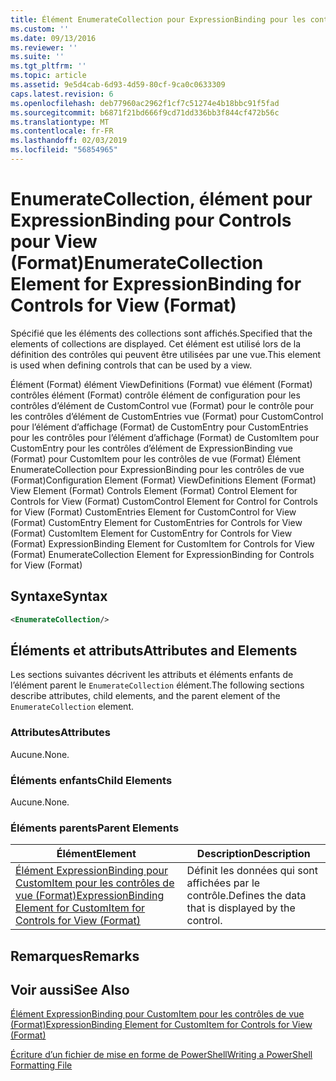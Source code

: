 ```yaml
---
title: Élément EnumerateCollection pour ExpressionBinding pour les contrôles de vue (Format) | Microsoft Docs
ms.custom: ''
ms.date: 09/13/2016
ms.reviewer: ''
ms.suite: ''
ms.tgt_pltfrm: ''
ms.topic: article
ms.assetid: 9e5d4cab-6d93-4d59-80cf-9ca0c0633309
caps.latest.revision: 6
ms.openlocfilehash: deb77960ac2962f1cf7c51274e4b18bbc91f5fad
ms.sourcegitcommit: b6871f21bd666f9cd71dd336bb3f844cf472b56c
ms.translationtype: MT
ms.contentlocale: fr-FR
ms.lasthandoff: 02/03/2019
ms.locfileid: "56854965"
---
```

# <a name="enumeratecollection-element-for-expressionbinding-for-controls-for-view-format"></a><span data-ttu-id="aed80-102">EnumerateCollection, élément pour ExpressionBinding pour Controls pour View (Format)</span><span class="sxs-lookup"><span data-stu-id="aed80-102">EnumerateCollection Element for ExpressionBinding for Controls for View (Format)</span></span>

<span data-ttu-id="aed80-103">Spécifié que les éléments des collections sont affichés.</span><span class="sxs-lookup"><span data-stu-id="aed80-103">Specified that the elements of collections are displayed.</span></span> <span data-ttu-id="aed80-104">Cet élément est utilisé lors de la définition des contrôles qui peuvent être utilisées par une vue.</span><span class="sxs-lookup"><span data-stu-id="aed80-104">This element is used when defining controls that can be used by a view.</span></span>

<span data-ttu-id="aed80-105">Élément (Format) élément ViewDefinitions (Format) vue élément (Format) contrôles élément (Format) contrôle élément de configuration pour les contrôles d’élément de CustomControl vue (Format) pour le contrôle pour les contrôles d’élément de CustomEntries vue (Format) pour CustomControl pour l’élément d’affichage (Format) de CustomEntry pour CustomEntries pour les contrôles pour l’élément d’affichage (Format) de CustomItem pour CustomEntry pour les contrôles d’élément de ExpressionBinding vue (Format) pour CustomItem pour les contrôles de vue (Format) Élément EnumerateCollection pour ExpressionBinding pour les contrôles de vue (Format)</span><span class="sxs-lookup"><span data-stu-id="aed80-105">Configuration Element (Format) ViewDefinitions Element (Format) View Element (Format) Controls Element (Format) Control Element for Controls for View (Format) CustomControl Element for Control for Controls for View (Format) CustomEntries Element for CustomControl for View (Format) CustomEntry Element for CustomEntries for Controls for View (Format) CustomItem Element for CustomEntry for Controls for View (Format) ExpressionBinding Element for CustomItem for Controls for View (Format) EnumerateCollection Element for ExpressionBinding for Controls for View (Format)</span></span>

## <a name="syntax"></a><span data-ttu-id="aed80-106">Syntaxe</span><span class="sxs-lookup"><span data-stu-id="aed80-106">Syntax</span></span>

```xml
<EnumerateCollection/>
```

## <a name="attributes-and-elements"></a><span data-ttu-id="aed80-107">Éléments et attributs</span><span class="sxs-lookup"><span data-stu-id="aed80-107">Attributes and Elements</span></span>

<span data-ttu-id="aed80-108">Les sections suivantes décrivent les attributs et éléments enfants de l’élément parent le `EnumerateCollection` élément.</span><span class="sxs-lookup"><span data-stu-id="aed80-108">The following sections describe attributes, child elements, and the parent element of the `EnumerateCollection` element.</span></span>

### <a name="attributes"></a><span data-ttu-id="aed80-109">Attributes</span><span class="sxs-lookup"><span data-stu-id="aed80-109">Attributes</span></span>

<span data-ttu-id="aed80-110">Aucune.</span><span class="sxs-lookup"><span data-stu-id="aed80-110">None.</span></span>

### <a name="child-elements"></a><span data-ttu-id="aed80-111">Éléments enfants</span><span class="sxs-lookup"><span data-stu-id="aed80-111">Child Elements</span></span>

<span data-ttu-id="aed80-112">Aucune.</span><span class="sxs-lookup"><span data-stu-id="aed80-112">None.</span></span>

### <a name="parent-elements"></a><span data-ttu-id="aed80-113">Éléments parents</span><span class="sxs-lookup"><span data-stu-id="aed80-113">Parent Elements</span></span>

|<span data-ttu-id="aed80-114">Élément</span><span class="sxs-lookup"><span data-stu-id="aed80-114">Element</span></span>|<span data-ttu-id="aed80-115">Description</span><span class="sxs-lookup"><span data-stu-id="aed80-115">Description</span></span>|
|-------------|-----------------|
|[<span data-ttu-id="aed80-116">Élément ExpressionBinding pour CustomItem pour les contrôles de vue (Format)</span><span class="sxs-lookup"><span data-stu-id="aed80-116">ExpressionBinding Element for CustomItem for Controls for View (Format)</span></span>](./expressionbinding-element-for-customitem-for-controls-for-view-format.md)|<span data-ttu-id="aed80-117">Définit les données qui sont affichées par le contrôle.</span><span class="sxs-lookup"><span data-stu-id="aed80-117">Defines the data that is displayed by the control.</span></span>|

## <a name="remarks"></a><span data-ttu-id="aed80-118">Remarques</span><span class="sxs-lookup"><span data-stu-id="aed80-118">Remarks</span></span>

## <a name="see-also"></a><span data-ttu-id="aed80-119">Voir aussi</span><span class="sxs-lookup"><span data-stu-id="aed80-119">See Also</span></span>

[<span data-ttu-id="aed80-120">Élément ExpressionBinding pour CustomItem pour les contrôles de vue (Format)</span><span class="sxs-lookup"><span data-stu-id="aed80-120">ExpressionBinding Element for CustomItem for Controls for View (Format)</span></span>](./expressionbinding-element-for-customitem-for-controls-for-view-format.md)

[<span data-ttu-id="aed80-121">Écriture d’un fichier de mise en forme de PowerShell</span><span class="sxs-lookup"><span data-stu-id="aed80-121">Writing a PowerShell Formatting File</span></span>](./writing-a-powershell-formatting-file.md)
